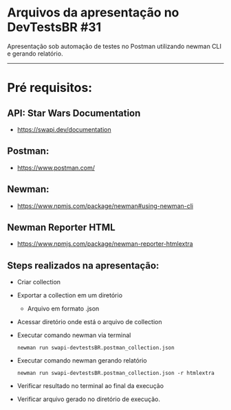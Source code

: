 # Arquivos da apresentação no DevTestsBR #31

Apresentação sob automação de testes no Postman utilizando newman CLI e gerando relatório.

----

# Pré requisitos:

## API: Star Wars Documentation
- https://swapi.dev/documentation

## Postman: 
- https://www.postman.com/

## Newman:
- https://www.npmjs.com/package/newman#using-newman-cli

## Newman Reporter HTML
- https://www.npmjs.com/package/newman-reporter-htmlextra


## Steps realizados na apresentação:

- Criar collection
- Exportar a collection em um diretório
  - Arquivo em formato .json
 
- Acessar diretório onde está o arquivo de collection

- Executar comando newman via terminal 

   ```newman run swapi-devtestsBR.postman_collection.json```

- Executar comando newman gerando relatório

   ```newman run swapi-devtestsBR.postman_collection.json -r htmlextra``` 
 
- Verificar resultado no terminal ao final da execução

- Verificar arquivo gerado no diretório de execução.
